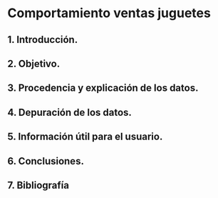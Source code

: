 # Comportamiento ventas juguetes

## 1. Introducción.

## 2. Objetivo.

## 3. Procedencia y explicación de los datos.

## 4. Depuración de los datos.

## 5. Información útil para el usuario.

## 6. Conclusiones.

## 7. Bibliografía
